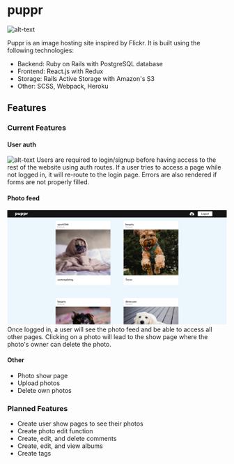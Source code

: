 # puppr
![alt-text](readme_images/Puppr1.png)

Puppr is an image hosting site inspired by Flickr. It is built using the following technologies:

* Backend: Ruby on Rails with PostgreSQL database
* Frontend: React.js with Redux
* Storage: Rails Active Storage with Amazon's S3
* Other: SCSS, Webpack, Heroku

## Features

### Current Features

#### User auth
![alt-text](readme_images/Puppr2.png)
Users are required to login/signup before having access to the rest of the website using auth routes. If a user tries to access a page while not logged in, it will re-route to the login page. Errors are also rendered if forms are not properly filled.

#### Photo feed
![alt-text](readme_images/Puppr3.png)
Once logged in, a user will see the photo feed and be able to access all other pages. Clicking on a photo will lead to the show page where the photo's owner can delete the photo.

#### Other
* Photo show page
* Upload photos
* Delete own photos

### Planned Features

* Create user show pages to see their photos
* Create photo edit function
* Create, edit, and delete comments
* Create, edit, and view albums
* Create tags
